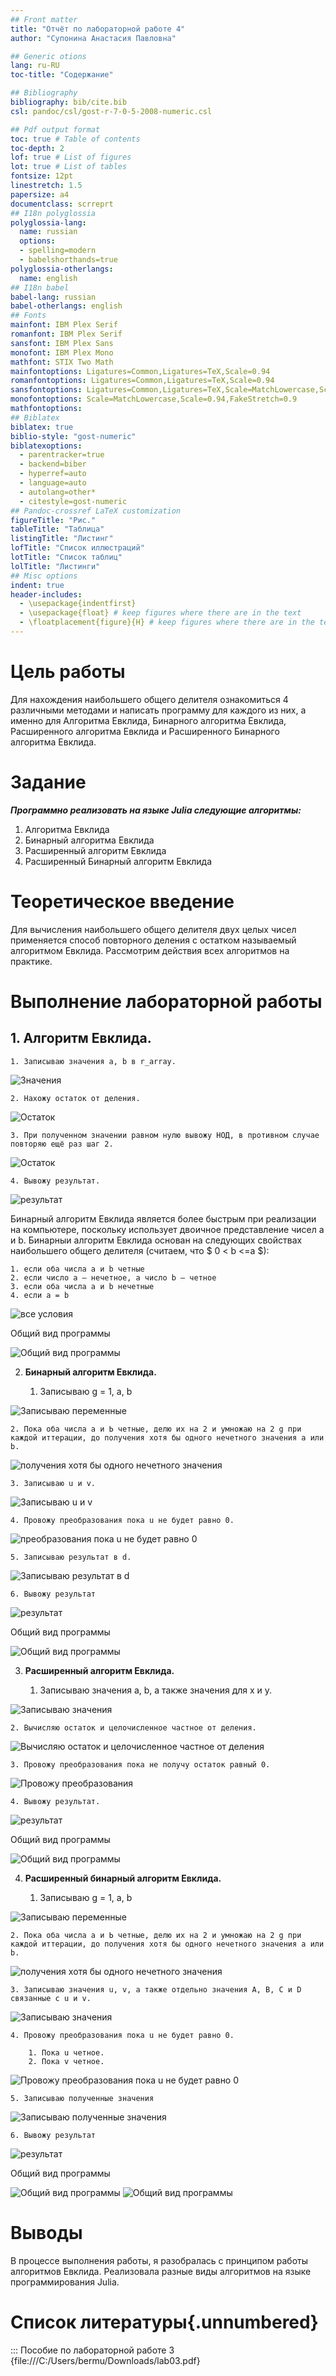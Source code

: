 ```yaml
---
## Front matter
title: "Отчёт по лабораторной работе 4"
author: "Супонина Анастасия Павловна"

## Generic otions
lang: ru-RU
toc-title: "Содержание"

## Bibliography
bibliography: bib/cite.bib
csl: pandoc/csl/gost-r-7-0-5-2008-numeric.csl

## Pdf output format
toc: true # Table of contents
toc-depth: 2
lof: true # List of figures
lot: true # List of tables
fontsize: 12pt
linestretch: 1.5
papersize: a4
documentclass: scrreprt
## I18n polyglossia
polyglossia-lang:
  name: russian
  options:
  - spelling=modern
  - babelshorthands=true
polyglossia-otherlangs:
  name: english
## I18n babel
babel-lang: russian
babel-otherlangs: english
## Fonts
mainfont: IBM Plex Serif
romanfont: IBM Plex Serif
sansfont: IBM Plex Sans
monofont: IBM Plex Mono
mathfont: STIX Two Math
mainfontoptions: Ligatures=Common,Ligatures=TeX,Scale=0.94
romanfontoptions: Ligatures=Common,Ligatures=TeX,Scale=0.94
sansfontoptions: Ligatures=Common,Ligatures=TeX,Scale=MatchLowercase,Scale=0.94
monofontoptions: Scale=MatchLowercase,Scale=0.94,FakeStretch=0.9
mathfontoptions:
## Biblatex
biblatex: true
biblio-style: "gost-numeric"
biblatexoptions:
  - parentracker=true
  - backend=biber
  - hyperref=auto
  - language=auto
  - autolang=other*
  - citestyle=gost-numeric
## Pandoc-crossref LaTeX customization
figureTitle: "Рис."
tableTitle: "Таблица"
listingTitle: "Листинг"
lofTitle: "Список иллюстраций"
lotTitle: "Список таблиц"
lolTitle: "Листинги"
## Misc options
indent: true
header-includes:
  - \usepackage{indentfirst}
  - \usepackage{float} # keep figures where there are in the text
  - \floatplacement{figure}{H} # keep figures where there are in the text
---
```


# Цель работы

Для нахождения наибольшего общего делителя ознакомиться 4 различными методами и написать программу для каждого из них, а именно для Алгоритма Евклида, Бинарного алгоритма Евклида, Расширенного алгоритма Евклида и Расширенного Бинарного алгоритма Евклида.

# Задание

***Программно реализовать на языке Julia следующие алгоритмы:***

1. Алгоритма Евклида
2. Бинарный алгоритма Евклида
3. Расширенный алгоритм Евклида
4. Расширенный Бинарный алгоритм Евклида

# Теоретическое введение

Для вычисления наибольшего общего делителя двух целых чисел применяется способ повторного деления с остатком называемый алгоритмом Евклида. Рассмотрим действия всех алгоритмов на практике.

# Выполнение лабораторной работы

## 1. **Алгоритм Евклида.**	

    1. Записываю значения a, b в r_array.

  ![Значения](photo4/1.JPG)

    2. Нахожу остаток от деления. 

  ![Остаток](photo4/2.JPG)

    3. При полученном значении равном нулю вывожу НОД, в противном случае повторяю ещё раз шаг 2.

  ![Остаток](photo4/3.JPG)

    4. Вывожу результат.

  ![результат](photo4/4.JPG)

  Бинарный алгоритм Евклида является более быстрым при реализации на компьютере, поскольку использует двоичное представление чисел а и b.  Бинарныи алгоритм Евклида основан на следующих свойствах наибольшего общего делителя (считаем, что $ 0 < b <=а $):

    1. если оба числа а и b четные
    2. если число а — нечетное, а число b — четное
    3. если оба числа а и b нечетные
    4. если а = b

  ![все условия](photo4/5.JPG)

Общий вид программы

![Общий вид программы](photo4/6.JPG)


2. **Бинарный алгоритм Евклида.**

    1. Записываю g = 1, a, b

  ![Записываю переменные](photo4/7.JPG)

    2. Пока оба числа а и Ь четные, делю их на 2 и умножаю на 2 g при каждой иттерации, до получения хотя бы одного нечетного значения а или b.

  ![получения хотя бы одного нечетного значения](photo4/8.JPG)

    3. Записываю u и v.

  ![Записываю u и v](photo4/9.JPG)

    4. Провожу преобразования пока u не будет равно 0.

  ![преобразования пока u не будет равно 0](photo4/10.JPG)

    5. Записываю результат в d.

  ![Записываю результат в d](photo4/11.JPG)

    6. Вывожу результат

  ![результат](photo4/12.JPG)


Общий вид программы

![Общий вид программы](photo4/13.JPG)


3. **Расширенный алгоритм Евклида.**

    1. Записываю значения a, b, а также значения для x и y.

  ![Записываю значения](photo4/14.JPG)

    2. Вычисляю остаток и целочисленное частное от деления.

  ![Вычисляю остаток и целочисленное частное от деления](photo4/15.JPG)

    3. Провожу преобразования пока не получу остаток равный 0.

  ![Провожу преобразования](photo4/16.JPG)

    4. Вывожу результат.

  ![результат](photo4/17.JPG)

Общий вид программы

![Общий вид программы](photo4/18.JPG)

4. **Расширенный бинарный алгоритм Евклида.**

    1. Записываю g = 1, a, b

  ![Записываю переменные](photo4/19.JPG)

    2. Пока оба числа а и Ь четные, делю их на 2 и умножаю на 2 g при каждой иттерации, до получения хотя бы одного нечетного значения а или b.

  ![получения хотя бы одного нечетного значения](photo4/20.JPG)

    3. Записываю значения u, v, а также отдельно значения A, B, C и D связанные с u и v.

  ![Записываю значения](photo4/21.JPG)

    4. Провожу преобразования пока u не будет равно 0.

        1. Пока u четное.
        2. Пока v четное.
    
  ![Провожу преобразования пока u не будет равно 0](photo4/22.JPG)

    5. Записываю полученные значения

  ![Записываю полученные значения](photo4/23.JPG)

    6. Вывожу результат

  ![результат](photo4/24.JPG)


Общий вид программы

![Общий вид программы](photo4/25.JPG)
![Общий вид программы](photo4/26.JPG)

# Выводы

В процессе выполнения работы, я разобралась с принципом работы алгоритмов Евклида. Реализовала разные виды алгоритмов на языке программирования Julia.

# Список литературы{.unnumbered}

::: Пособие по лабораторной работе 3 {file:///C:/Users/bermu/Downloads/lab03.pdf}

